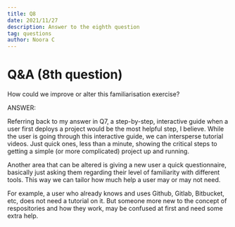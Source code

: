 ```yaml
---
title: Q8
date: 2021/11/27
description: Answer to the eighth question
tag: questions
author: Noora C
---
```


# Q&A (8th question)

How could we improve or alter this familiarisation exercise? 

ANSWER:

Referring back to my answer in Q7, a step-by-step, interactive guide when a user first deploys a project would be the most helpful step, I believe. 
While the user is going through this interactive guide, we can intersperse tutorial videos. Just quick ones, less than a minute, showing the critical 
steps to getting a simple (or more complicated) project up and running. 

Another area that can be altered is giving a new user a quick questionnaire, basically just asking them regarding their level of familiarity
with different tools. This way we can tailor how much help a user may or may not need. 

For example, a user who already knows and uses Github, Gitlab, Bitbucket, etc, does not need a tutorial on it. But someone more new to the concept of 
respositories and how they work, may be confused at first and need some extra help. 
